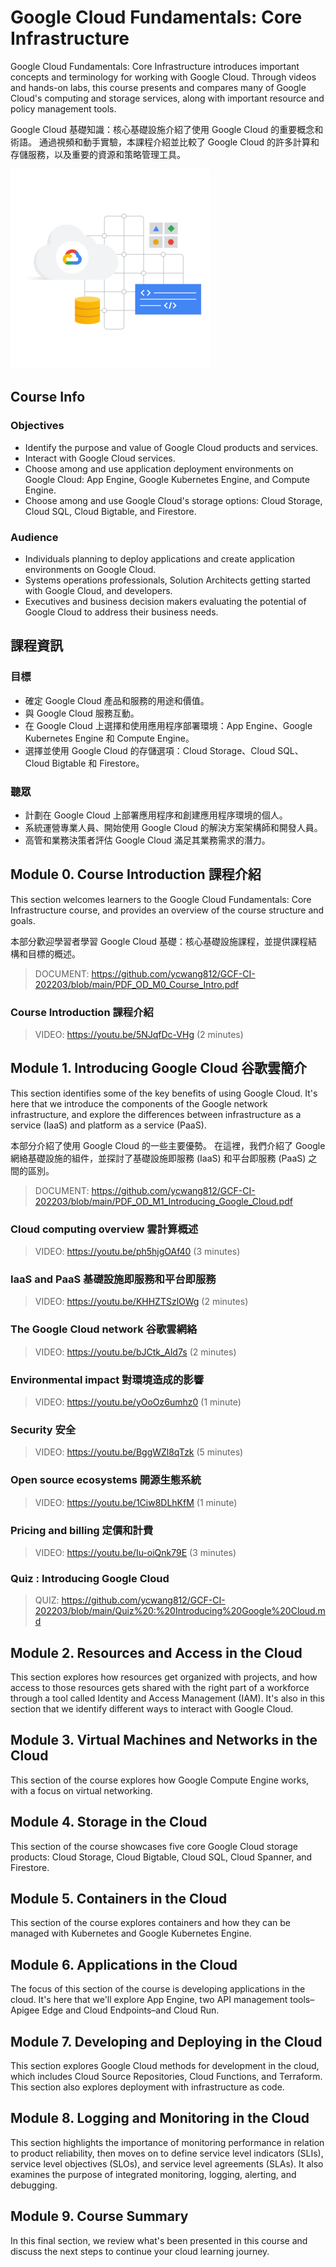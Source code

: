 # Google Cloud Fundamentals: Core Infrastructure

Google Cloud Fundamentals: Core Infrastructure introduces important concepts and terminology for working with Google Cloud. Through videos and hands-on labs, this course presents and compares many of Google Cloud's computing and storage services, along with important resource and policy management tools.

Google Cloud 基礎知識：核心基礎設施介紹了使用 Google Cloud 的重要概念和術語。 通過視頻和動手實驗，本課程介紹並比較了 Google Cloud 的許多計算和存儲服務，以及重要的資源和策略管理工具。

![](s7naBlImDH2G1ce0bCx31RtySA4QYGLiGdnlak-Ggtg%3D.png)


## Course Info

### Objectives

- Identify the purpose and value of Google Cloud products and services.
- Interact with Google Cloud services.
- Choose among and use application deployment environments on Google Cloud: App Engine, Google Kubernetes Engine, and Compute Engine.
- Choose among and use Google Cloud's storage options: Cloud Storage, Cloud SQL, Cloud Bigtable, and Firestore.

### Audience

- Individuals planning to deploy applications and create application environments on Google Cloud.
- Systems operations professionals, Solution Architects getting started with Google Cloud, and developers.
- Executives and business decision makers evaluating the potential of Google Cloud to address their business needs.


## 課程資訊

### 目標

- 確定 Google Cloud 產品和服務的用途和價值。
- 與 Google Cloud 服務互動。
- 在 Google Cloud 上選擇和使用應用程序部署環境：App Engine、Google Kubernetes Engine 和 Compute Engine。
- 選擇並使用 Google Cloud 的存儲選項：Cloud Storage、Cloud SQL、Cloud Bigtable 和 Firestore。

### 聽眾

- 計劃在 Google Cloud 上部署應用程序和創建應用程序環境的個人。
- 系統運營專業人員、開始使用 Google Cloud 的解決方案架構師和開發人員。
- 高管和業務決策者評估 Google Cloud 滿足其業務需求的潛力。


## Module 0. Course Introduction 課程介紹

This section welcomes learners to the Google Cloud Fundamentals: Core Infrastructure course, and provides an overview of the course structure and goals.

本部分歡迎學習者學習 Google Cloud 基礎：核心基礎設施課程，並提供課程結構和目標的概述。

> DOCUMENT: https://github.com/ycwang812/GCF-CI-202203/blob/main/PDF_OD_M0_Course_Intro.pdf

### Course Introduction 課程介紹

> VIDEO: https://youtu.be/5NJqfDc-VHg (2 minutes)


## Module 1. Introducing Google Cloud 谷歌雲簡介

This section identifies some of the key benefits of using Google Cloud. It's here that we introduce the components of the Google network infrastructure, and explore the differences between infrastructure as a service (IaaS) and platform as a service (PaaS).

本部分介紹了使用 Google Cloud 的一些主要優勢。 在這裡，我們介紹了 Google 網絡基礎設施的組件，並探討了基礎設施即服務 (IaaS) 和平台即服務 (PaaS) 之間的區別。

> DOCUMENT: https://github.com/ycwang812/GCF-CI-202203/blob/main/PDF_OD_M1_Introducing_Google_Cloud.pdf

### Cloud computing overview 雲計算概述

> VIDEO: https://youtu.be/ph5hjgOAf40 (3 minutes)

### IaaS and PaaS 基礎設施即服務和平台即服務

> VIDEO: https://youtu.be/KHHZTSzlOWg (2 minutes)

### The Google Cloud network 谷歌雲網絡

> VIDEO: https://youtu.be/bJCtk_Ald7s (2 minutes)

### Environmental impact 對環境造成的影響

> VIDEO: https://youtu.be/yOoOz6umhz0 (1 minute)
 
### Security 安全

> VIDEO: https://youtu.be/BggWZl8qTzk (5 minutes)

### Open source ecosystems 開源生態系統

> VIDEO: https://youtu.be/1Ciw8DLhKfM (1 minute)

### Pricing and billing 定價和計費

> VIDEO: https://youtu.be/Iu-oiQnk79E (3 minutes)

### Quiz : Introducing Google Cloud

> QUIZ: https://github.com/ycwang812/GCF-CI-202203/blob/main/Quiz%20:%20Introducing%20Google%20Cloud.md


## Module 2. Resources and Access in the Cloud

This section explores how resources get organized with projects, and how access to those resources gets shared with the right part of a workforce through a tool called Identity and Access Management (IAM). It's also in this section that we identify different ways to interact with Google Cloud.

## Module 3. Virtual Machines and Networks in the Cloud

This section of the course explores how Google Compute Engine works, with a focus on virtual networking.

## Module 4. Storage in the Cloud

This section of the course showcases five core Google Cloud storage products: Cloud Storage, Cloud Bigtable, Cloud SQL, Cloud Spanner, and Firestore.

## Module 5. Containers in the Cloud

This section of the course explores containers and how they can be managed with Kubernetes and Google Kubernetes Engine.

## Module 6. Applications in the Cloud

The focus of this section of the course is developing applications in the cloud. It's here that we'll explore App Engine, two API management tools–Apigee Edge and Cloud Endpoints–and Cloud Run.

## Module 7. Developing and Deploying in the Cloud

This section explores Google Cloud methods for development in the cloud, which includes Cloud Source Repositories, Cloud Functions, and Terraform. This section also explores deployment with infrastructure as code.

## Module 8. Logging and Monitoring in the Cloud

This section highlights the importance of monitoring performance in relation to product reliability, then moves on to define service level indicators (SLIs), service level objectives (SLOs), and service level agreements (SLAs). It also examines the purpose of integrated monitoring, logging, alerting, and debugging.

## Module 9. Course Summary

In this final section, we review what's been presented in this course and discuss the next steps to continue your cloud learning journey.
